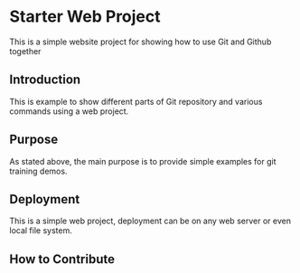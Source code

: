 # Starter Web Project

This is a simple website project for showing how to use Git and Github together

## Introduction

This is example to show different parts of Git repository and various commands using a web project.

## Purpose

As stated above, the main purpose is to provide simple examples for git training  demos.

## Deployment

This is a simple web project, deployment can be on any web server or even local file system.

## How to Contribute